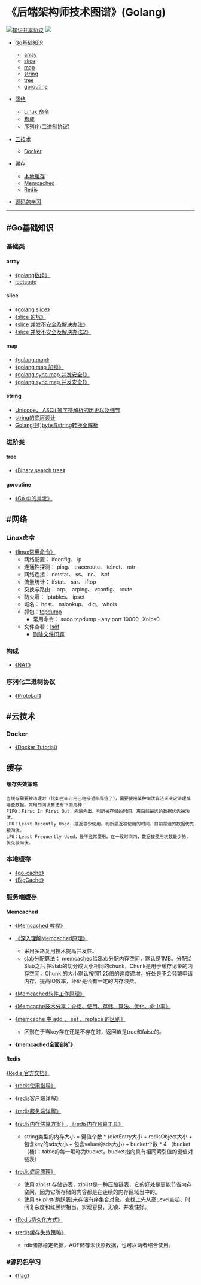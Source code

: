 《后端架构师技术图谱》(Golang)
=======
[![知识共享协议](https://img.shields.io/github/license/simonhgao/back-end-architect)](https://github.com/simonhgao/back-end-architect/blob/main/LICENSE)
<img src="https://img.shields.io/badge/language-Golang-26C2F0.svg">

* [Go基础知识](https://github.com/simonhgao/back-end-architect/blob/master/README.md#Go基础知识)
 	* [array](https://github.com/simonhgao/back-end-architect/blob/main/README.md#array)
 	* [slice](https://github.com/simonhgao/back-end-architect/blob/main/README.md#slice)
 	* [map](https://github.com/simonhgao/back-end-architect/blob/main/README.md#map)
 	* [string](https://github.com/simonhgao/back-end-architect/blob/main/README.md#string)
 	* [tree](https://github.com/simonhgao/back-end-architect/blob/main/README.md#tree)
 	* [goroutine](https://github.com/simonhgao/back-end-architect/blob/master/README.md#goroutine)


* [网络](https://github.com/simonhgao/back-end-architect/blob/master/README.md#网络)
 	* [Linux 命令](https://github.com/simonhgao/back-end-architect/blob/main/README.md#Linux命令)
 	* [构成](https://github.com/simonhgao/back-end-architect/blob/main/README.md#构成)
 	* [序列化(二进制协议)](https://github.com/simonhgao/back-end-architect/blob/main/README.md#序列化二进制协议)

* [云技术](https://github.com/simonhgao/back-end-architect/blob/master/README.md#云技术)
 	* [Docker](https://github.com/simonhgao/back-end-architect/blob/main/README.md#Docker)

* [缓存](https://github.com/simonhgao/back-end-architect/blob/master/README.md#缓存)
	* [本地缓存](https://github.com/simonhgao/back-end-architect/blob/main/README.md#本地缓存)
	* [Memcached](https://github.com/simonhgao/back-end-architect/blob/main/README.md#Memcached)
	* [Redis](https://github.com/simonhgao/back-end-architect/blob/main/README.md#redis)

* [源码包学习](https://github.com/simonhgao/back-end-architect/blob/master/README.md#源码包学习)
	

***



## #Go基础知识

### 基础类
#### array
* [《golang数组》](https://studygolang.com/articles/1177)
* [leetcode](https://github.com/simonhgao/back-end-architect/blob/main/leetcode/array.md)
#### slice
* [《golang slice》](https://blog.go-zh.org/go-slices-usage-and-internals)
* [《slice 的坑》](https://studygolang.com/articles/6557)
* [《slice 并发不安全及解决办法》](https://zhuanlan.zhihu.com/p/42006586)
* [《slice 并发不安全及解决办法2》](https://juejin.cn/post/6844904134592692231)
#### map
* [《golang map》](https://cloud.tencent.com/developer/article/1468799)
* [《golang map 加锁》](https://www.jianshu.com/p/10a998089486)
* [《golang sync map 并发安全1》](https://juejin.cn/post/6844903808460390408)
* [《golang sync map 并发安全1》](https://blog.csdn.net/u010230794/article/details/82143179)
#### string
* [Unicode， ASCii 等字符解析的历史以及细节](https://www.joelonsoftware.com/2003/10/08/the-absolute-minimum-every-software-developer-absolutely-positively-must-know-about-unicode-and-character-sets-no-excuses/)
* [string的底层设计](https://juejin.cn/post/6844904114745245709)
* [Golang中[]byte与string转换全解析](https://zhuanlan.zhihu.com/p/270626496)


### 进阶类
#### tree
* [《Binary search tree》](https://blog.csdn.net/John_xyz/article/details/79622219)
#### goroutine
* [《Go 中的并发》](https://juejin.cn/post/6953632279085776903)



## #网络

### Linux命令
* [《linux常用命令》](https://juejin.cn/post/6844903844267180039)
	* 网络配置： ifconfig、 ip  
	* 连通性探测： ping、 traceroute、 telnet、 mtr
	* 网络连接： netstat、 ss、 nc、 lsof
	* 流量统计： ifstat、 sar、 iftop
	* 交换与路由： arp、 arping、 vconfig、 route
	* 防火墙： iptables、 ipset
	* 域名： host、 nslookup、 dig、 whois
	* 抓包：[tcpdump](https://mozillazg.com/2018/01/tcpdump-common-useful-examples-cookbook.html)
		* 常用命令： sudo tcpdump -iany port 10000 -Xnlps0 
	* 文件查看：[lsof](https://linuxtools-rst.readthedocs.io/zh_CN/latest/tool/lsof.html) 
		* [删除文件问题](https://juejin.cn/post/6844904084764377101)
### 构成
* [《NAT》](https://www.jianshu.com/p/62028875d53e)
### 序列化二进制协议
* [《Protobuf》](https://studygolang.com/articles/28427)



## #云技术

### Docker
* [《Docker Tutorial》](https://juejin.cn/post/6844903713115488269)
## 缓存
#### 缓存失效策略
	当缓存需要被清理时（比如空间占用已经接近临界值了），需要使用某种淘汰算法来决定清理掉哪些数据。常用的淘汰算法有下面几种：
	FIFO：First In First Out，先进先出。判断被存储的时间，离目前最远的数据优先被淘汰。
	LRU：Least Recently Used，最近最少使用。判断最近被使用的时间，目前最远的数据优先被淘汰。
	LFU：Least Frequently Used，最不经常使用。在一段时间内，数据被使用次数最少的，优先被淘汰。
### 本地缓存
* [《go-cache》](https://juejin.cn/post/6844903967139299336)
* [《BigCache》](https://pandaychen.github.io/2020/03/03/BIGCACHE-ANALYSIS/)


### 服务端缓存

#### Memcached
* [《Memcached 教程》](http://www.runoob.com/Memcached/Memcached-tutorial.html)
* [《深入理解Memcached原理》](https://blog.csdn.net/chenleixing/article/details/47035453)
	* 采用多路复用技术提高并发性。
	* slab分配算法： memcached给Slab分配内存空间，默认是1MB。分配给Slab之后 把slab的切分成大小相同的chunk，Chunk是用于缓存记录的内存空间，Chunk 的大小默认按照1.25倍的速度递增。好处是不会频繁申请内存，提高IO效率，坏处是会有一定的内存浪费。
* [《Memcached软件工作原理》](https://www.jianshu.com/p/36e5cd400580)
* [《Memcache技术分享：介绍、使用、存储、算法、优化、命中率》](http://zhihuzeye.com/archives/2361)

* [《memcache 中 add 、 set 、replace 的区别》](https://blog.csdn.net/liu251890347/article/details/37690045)
	* 区别在于当key存在还是不存在时，返回值是true和false的。

* [**《memcached全面剖析》**](https://pan.baidu.com/s/1qX00Lti?errno=0&errmsg=Auth%20Login%20Sucess&&bduss=&ssnerror=0&traceid=)
#### Redis
[《Redis 官方文档》](http://www.redis.cn/)

* [《redis使用指导》](https://www.runoob.com/redis/redis-tutorial.html)
* [《redis客户端详解》](TODO)
* [《redis服务端详解》](TODO)
* [《redis内存估算方案》](https://searchdatabase.techtarget.com.cn/7-20218/), [《redis内存预算工具》](http://www.redis.cn/redis_memory/)
	* string类型的内存大小 = 键值个数 * (dictEntry大小 + redisObject大小 + 包含key的sds大小 + 包含value的sds大小) + bucket个数 * 4 （bucket（桶）：table的每一项称为bucket，bucket指向具有相同索引值的键值对链表）
* [《redis底层原理》](https://www.cnblogs.com/kismetv/p/8654978.html)
	* 使用 ziplist 存储链表，ziplist是一种压缩链表，它的好处是更能节省内存空间，因为它所存储的内容都是在连续的内存区域当中的。
	* 使用 skiplist(跳跃表)来存储有序集合对象、查找上先从高Level查起、时间复杂度和红黑树相当，实现容易，无锁、并发性好。
* [《Redis持久化方式》](https://github.com/simonhgao/back-end-architect/blob/main/cache/Redis/Redis%E6%8C%81%E4%B9%85%E5%8C%96.md)
* [《redis缓存失效策略》](https://www.cnblogs.com/dudu2mama/p/11366292.html)

	* rdb储存稳定数据，AOF储存未快照数据，也可以两者结合使用。


### #源码包学习
* [《flag》](http://blog.studygolang.com/2013/02/%E6%A0%87%E5%87%86%E5%BA%93-%E5%91%BD%E4%BB%A4%E8%A1%8C%E5%8F%82%E6%95%B0%E8%A7%A3%E6%9E%90flag/)
